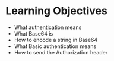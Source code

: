 # Learning Objectives
 - What authentication means
 - What Base64 is
 - How to encode a string in Base64
 - What Basic authentication means
 - How to send the Authorization header
